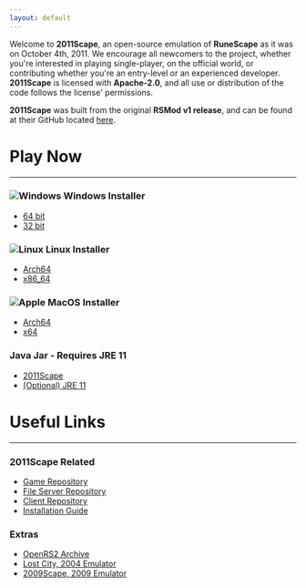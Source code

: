 ```yaml
---
layout: default
---
```


Welcome to **2011Scape**, an open-source emulation of **RuneScape** as it was on October 4th, 2011. We encourage all newcomers to the project, whether you're interested in playing single-player, on the official world, or contributing whether you're an entry-level or an experienced developer. **2011Scape** is licensed with **Apache-2.0**, and all use or distribution of the code follows the license' permissions.

**2011Scape** was built from the original **RSMod v1 release**, and can be found at their GitHub located [here](https://github.com/Tomm0017/rsmod).


# Play Now

---

### ![Windows](https://cdn.discordapp.com/attachments/1067274729205010463/1083548565311336579/633191_windows_application_browser_page_window_icon_1.png) Windows Installer

- [64 bit](https://2011Scape.com/downloads/2011ScapeSetup.exe)
- [32 bit](https://2011Scape.com/downloads/2011ScapeSetup32.exe)


### ![Linux](https://cdn.discordapp.com/attachments/1067274729205010463/1083548774992973834/633192_linux_cmd_line_os_terminal_icon.png) Linux Installer

- [Arch64](https://2011Scape.com/downloads/2011Scape-aarch64.AppImage)
- [x86_64](https://2011Scape.com/downloads/2011Scape.AppImage)


### ![Apple](https://cdn.discordapp.com/attachments/1067274729205010463/1083548680184930404/633200_apple_icon_1.png) MacOS Installer

- [Arch64](https://2011Scape.com/downloads/2011Scape-aarch64.dmg)
- [x64](https://2011Scape.com/downloads/2011Scape-x64.dmg)

### Java Jar - Requires JRE 11

- [2011Scape](https://2011Scape.com/downloads/2011Scape.jar)
- [(Optional) JRE 11](https://www.techspot.com/downloads/5553-java-jdk.html)

# Useful Links

---

### 2011Scape Related
- [Game Repository](https://github.com/2011Scape/game)
- [File Server Repository](https://github.com/2011Scape/file-server)
- [Client Repository](https://github.com/2011Scape/rs-client)
- [Installation Guide](https://github.com/2011Scape/installation-guide)

### Extras
- [OpenRS2 Archive](https://archive.openrs2.org/)
- [Lost City, 2004 Emulator](https://discord.gg/hN3tHUmZEN)
- [2009Scape, 2009 Emulator](https://2009scape.org)

